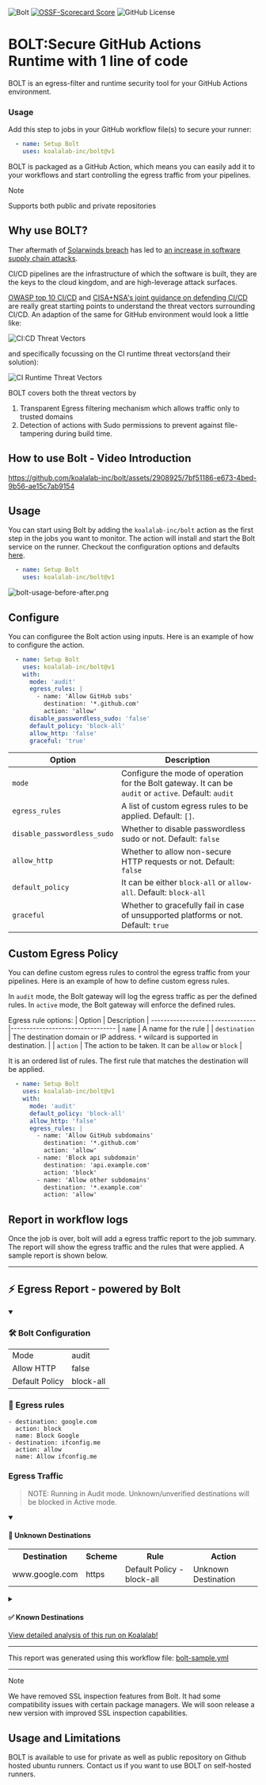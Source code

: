 ![Bolt](assets/imgs/bolt-header-dark.png)
[![OSSF-Scorecard Score](https://img.shields.io/ossf-scorecard/github.com/koalalab-inc/bolt?label=openssf%20scorecard)](https://api.securityscorecards.dev/projects/github.com/koalalab-inc/bolt)
![GitHub License](https://img.shields.io/github/license/koalalab-inc/bolt)

# BOLT:Secure GitHub Actions Runtime with 1 line of code
BOLT is an egress-filter and runtime security tool for your GitHub Actions environment.
### Usage
Add this step to jobs in your GitHub workflow file(s) to secure your runner:
```yaml
  - name: Setup Bolt
    uses: koalalab-inc/bolt@v1
```

BOLT is packaged as a GitHub Action, which means you can easily add it to your workflows and start controlling the egress traffic from your pipelines.

> [!NOTE]
> 
> Supports both public and private repositories

## Why use BOLT?
Ther aftermath of [Solarwinds breach](https://en.wikipedia.org/wiki/2020_United_States_federal_government_data_breach) has led to [an increase in software supply chain attacks](https://linuxfoundation.eu/newsroom/the-rising-threat-of-software-supply-chain-attacks-managing-dependencies-of-open-source-projects). 

CI/CD pipelines are the infrastructure of which the software is built, they are the keys to the cloud kingdom, and are high-leverage attack surfaces.

[OWASP top 10 CI/CD](https://owasp.org/www-project-top-10-ci-cd-security-risks/) and [CISA+NSA's joint guidance on defending CI/CD](https://www.cisa.gov/news-events/alerts/2023/06/28/cisa-and-nsa-release-joint-guidance-defending-continuous-integrationcontinuous-delivery-cicd) are really great starting points to understand the threat vectors surrounding CI/CD. An adaption of the same for GitHub environment would look a little like:

![CI:CD Threat Vectors](https://github.com/user-attachments/assets/99ed2591-6f8f-45f0-b6be-5e8133c19f96)

and specifically focussing on the CI runtime threat vectors(and their solution):

![CI Runtime Threat Vectors](https://github.com/user-attachments/assets/c115b4d1-d42c-4e72-85a4-b61eeda83371)

BOLT covers both the threat vectors by

1. Transparent Egress filtering mechanism which allows traffic only to trusted domains
2. Detection of actions with Sudo permissions to prevent against file-tampering during build time.


## How to use Bolt - Video Introduction

https://github.com/koalalab-inc/bolt/assets/2908925/7bf51186-e673-4bed-9b56-ae15c7ab9154


## Usage
You can start using Bolt by adding the `koalalab-inc/bolt` action as the first step in the jobs you want to monitor. The action will install and start the Bolt service on the runner. Checkout the configuration options and defaults [here](#Configure).

```yaml
  - name: Setup Bolt
    uses: koalalab-inc/bolt@v1
```

![bolt-usage-before-after.png](assets/imgs/bolt-usage-before-after.png)

## Configure
You can configuree the Bolt action using inputs. Here is an example of how to configure the action.

```yaml
  - name: Setup Bolt
    uses: koalalab-inc/bolt@v1
    with:
      mode: 'audit'
      egress_rules: |
        - name: 'Allow GitHub subs'
          destination: '*.github.com'
          action: 'allow'
      disable_passwordless_sudo: 'false'
      default_policy: 'block-all'
      allow_http: 'false'
      graceful: 'true'
```
| Option | Description  |
---------------------------------|---------------------------------
| `mode` | Configure the mode of operation for the Bolt gateway. It can be `audit` or `active`. Default: `audit` |
| `egress_rules` | A list of custom egress rules to be applied. Default: `[]`.
| `disable_passwordless_sudo` | Whether to disable passwordless sudo or not. Default: `false` |
| `allow_http` | Whether to allow non-secure HTTP requests or not. Default: `false`
| `default_policy` | It can be either `block-all` or `allow-all`. Default: `block-all` |
| `graceful` | Whether to gracefully fail in case of unsupported platforms or not. Default: `true` |

## Custom Egress Policy
You can define custom egress rules to control the egress traffic from your pipelines. Here is an example of how to define custom egress rules.

In `audit` mode, the Bolt gateway will log the egress traffic as per the defined rules. In `active` mode, the Bolt gateway will enforce the defined rules.

Egress rule options:
| Option | Description  |
---------------------------------|---------------------------------
| `name` | A name for the rule |
| `destination` | The destination domain or IP address. `*` wilcard is supported in destination. |
| `action` | The action to be taken. It can be `allow` or `block` |

It is an ordered list of rules. The first rule that matches the destination will be applied.


```yaml
  - name: Setup Bolt
    uses: koalalab-inc/bolt@v1
    with:
      mode: 'audit'
      default_policy: 'block-all'
      allow_http: 'false'
      egress_rules: |
        - name: 'Allow GitHub subdomains'
          destination: '*.github.com'
          action: 'allow'
        - name: 'Block api subdomain'
          destination: 'api.example.com'
          action: 'block'
        - name: 'Allow other subdomains'
          destination: '*.example.com'
          action: 'allow'
```

## Report in workflow logs
Once the job is over, bolt will add a egress traffic report to the job summary. The report will show the egress traffic and the rules that were applied. A sample report is shown below.

<hr>

<h2>⚡ Egress Report - powered by Bolt</h2>

<details open>
  <summary>
<h3>🛠️ Bolt Configuration</h3>

  </summary>
<table><tr><td>Mode</td><td>audit</td></tr><tr><td>Allow HTTP</td><td>false</td></tr><tr><td>Default Policy</td><td>block-all</td></tr></table>

</details>
    
<h3>📝 Egress rules</h3>
<pre lang="yaml"><code>- destination: google.com
  action: block
  name: Block Google
- destination: ifconfig.me
  action: allow
  name: Allow ifconfig.me</code></pre>

<h3>Egress Traffic</h3>
<blockquote>NOTE: Running in Audit mode. Unknown/unverified destinations will be blocked in Active mode.</blockquote>

<details open>
  <summary>
<h4>🚨 Unknown Destinations</h4>

  </summary>
<table><tr><th>Destination</th><th>Scheme</th><th>Rule</th><th>Action</th></tr><tr><td>www.google.com</td><td>https</td><td>Default Policy - block-all</td><td>Unknown Destination</td></tr></table>

</details>
    
<details>
  <summary>
<h4>✅ Known Destinations</h4>

  </summary>
<table><tr><th>Destination</th><th>Scheme</th><th>Rule</th><th>Action</th></tr><tr><td>github.com</td><td>https</td><td>Reqd by Github Action</td><td>✅</td></tr><tr><td>pipelinesghubeus6.actions.githubusercontent.com</td><td>https</td><td>Reqd by Github Action</td><td>✅</td></tr><tr><td>results-receiver.actions.githubusercontent.com</td><td>https</td><td>Reqd by Github Action</td><td>✅</td></tr><tr><td>ifconfig.me</td><td>https</td><td>Allow ifconfig.me</td><td>✅</td></tr><tr><td>api.github.com</td><td>https</td><td>Reqd by Github Action</td><td>✅</td></tr></table>

</details>
    <a href="https://www.koalalab.com">View detailed analysis of this run on Koalalab!</a>
<hr>

This report was generated using this workflow file: [bolt-sample.yml](examples/bolt.yml)

<hr>

> [!NOTE]
> 
> We have removed SSL inspection features from Bolt. It had some compatibility issues with certain package managers. We will soon release a new version with improved SSL inspection capabilities.


## Usage and Limitations

BOLT is available to use for private as well as public repository on Github hosted ubuntu runners. Contact us if you want to use BOLT on self-hosted runners.
